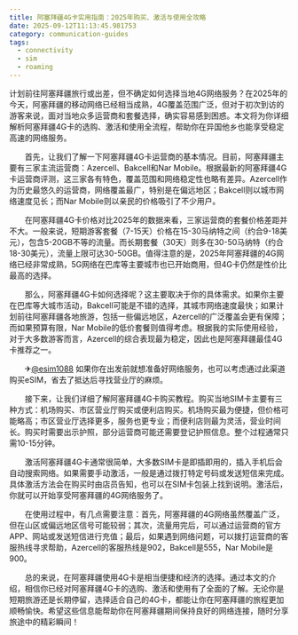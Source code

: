 ```yaml
---
title: 阿塞拜疆4G卡实用指南：2025年购买、激活与使用全攻略
date: 2025-09-12T11:13:45.981753
category: communication-guides
tags:
  - connectivity
  - sim
  - roaming
---
```


计划前往阿塞拜疆旅行或出差，但不确定如何选择当地4G网络服务？在2025年的今天，阿塞拜疆的移动网络已经相当成熟，4G覆盖范围广泛，但对于初次到访的游客来说，面对当地众多运营商和套餐选择，确实容易感到困惑。本文将为你详细解析阿塞拜疆4G卡的选购、激活和使用全流程，帮助你在异国他乡也能享受稳定高速的网络服务。

　　首先，让我们了解一下阿塞拜疆4G卡运营商的基本情况。目前，阿塞拜疆主要有三家主流运营商：Azercell、Bakcell和Nar Mobile。根据最新的阿塞拜疆4G卡运营商评测，这三家各有特色，覆盖范围和网络稳定性也略有差异。Azercell作为历史最悠久的运营商，网络覆盖最广，特别是在偏远地区；Bakcell则以城市网络速度见长；而Nar Mobile则以亲民的价格吸引了不少用户。

　　在阿塞拜疆4G卡价格对比2025年的数据来看，三家运营商的套餐价格差距并不大。一般来说，短期游客套餐（7-15天）价格在15-30马纳特之间（约合9-18美元），包含5-20GB不等的流量。而长期套餐（30天）则多在30-50马纳特（约合18-30美元），流量上限可达30-50GB。值得注意的是，2025年阿塞拜疆的4G网络已经非常成熟，5G网络在巴库等主要城市也已开始商用，但4G卡仍然是性价比最高的选择。

　　那么，阿塞拜疆4G卡如何选择呢？这主要取决于你的具体需求。如果你主要在巴库等大城市活动，Bakcell可能是不错的选择，其城市网络速度最快；如果计划前往阿塞拜疆各地旅游，包括一些偏远地区，Azercell的广泛覆盖会更有保障；而如果预算有限，Nar Mobile的低价套餐则值得考虑。根据我的实际使用经验，对于大多数游客而言，Azercell的综合表现最为稳定，因此也是阿塞拜疆最佳4G卡推荐之一。

　　✈[@esim1088](https://t.me/s/esim1088) 如果你在出发前就想准备好网络服务，也可以考虑通过此渠道购买eSIM，省去了抵达后寻找营业厅的麻烦。

　　接下来，让我们详细了解阿塞拜疆4G卡购买教程。购买当地SIM卡主要有三种方式：机场购买、市区营业厅购买或便利店购买。机场购买最为便捷，但价格可能略高；市区营业厅选择更多，服务也更专业；而便利店则最为灵活，营业时间长。购买时需要出示护照，部分运营商可能还需要登记护照信息。整个过程通常只需10-15分钟。

　　激活阿塞拜疆4G卡通常很简单，大多数SIM卡是即插即用的，插入手机后会自动搜索网络。如果需要手动激活，一般是通过拨打特定号码或发送短信来完成。具体激活方法会在购买时由店员告知，也可以在SIM卡包装上找到说明。激活后，你就可以开始享受阿塞拜疆的4G网络服务了。

　　在使用过程中，有几点需要注意：首先，阿塞拜疆的4G网络虽然覆盖广泛，但在山区或偏远地区信号可能较弱；其次，流量用完后，可以通过运营商的官方APP、网站或发送短信进行充值；最后，如果遇到网络问题，可以拨打运营商的客服热线寻求帮助，Azercell的客服热线是902，Bakcell是555，Nar Mobile是900。

　　总的来说，在阿塞拜疆使用4G卡是相当便捷和经济的选择。通过本文的介绍，相信你已经对阿塞拜疆4G卡的选购、激活和使用有了全面的了解。无论你是短期旅游还是长期停留，选择适合自己的4G卡，都能让你在阿塞拜疆的旅程更加顺畅愉快。希望这些信息能帮助你在阿塞拜疆期间保持良好的网络连接，随时分享旅途中的精彩瞬间！